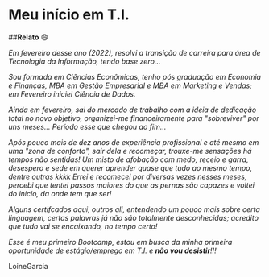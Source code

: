 # Meu início em T.I.

##**Relato** :smile:

_Em fevereiro desse ano (2022), resolvi a transição de carreira para área de Tecnologia da Informação, tendo base zero..._

_Sou formada em Ciências Econômicas, tenho pós graduação em Economia e Finanças, MBA em Gestão Empresarial e MBA em Marketing e Vendas; em Fevereiro iniciei Ciência de Dados._

_Ainda em fevereiro, sai do mercado de trabalho com a ideia de dedicação total no novo objetivo, organizei-me financeiramente para "sobreviver" por uns meses... Período esse que chegou ao fim..._

_Após pouco mais de dez anos de experiência profissional e até mesmo em uma "zona de conforto", sair dela e recomeçar, trouxe-me sensações há tempos não sentidas! Um misto de afobação com medo, receio e garra, desespero e sede em querer aprender quase que tudo ao mesmo tempo, dentre outras kkkk Errei e recomecei por diversas vezes nesses meses, percebi que tentei passos maiores do que as pernas são capazes e voltei do início, da onde tem que ser!_

_Alguns certifcados aqui, outros ali, entendendo um pouco mais sobre certa linguagem, certas palavras já não são totalmente desconhecidas; acredito que tudo vai se encaixando, no tempo certo!_

_Esse é meu primeiro Bootcamp, estou em busca da minha primeira oportunidade de estágio/emprego em T.I. e **não vou desistir**!!!_

LoineGarcia

